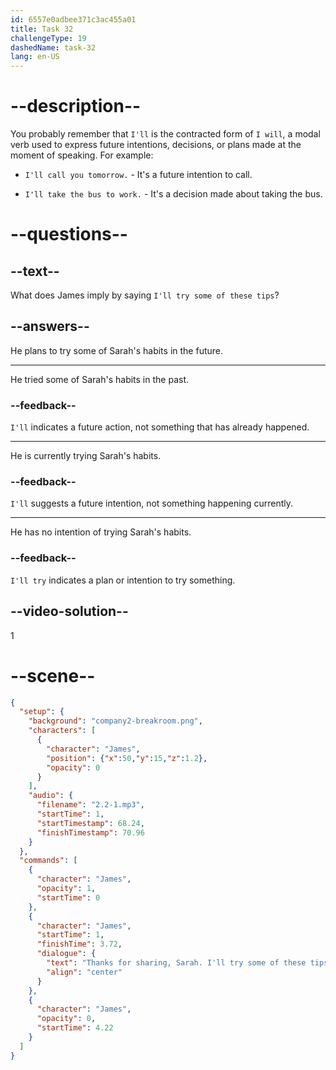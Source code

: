 ```yaml
---
id: 6557e0adbee371c3ac455a01
title: Task 32
challengeType: 19
dashedName: task-32
lang: en-US
---
```


<!-- (Audio) James: Thanks for sharing, Sarah. I'll try some of these tips. -->

# --description--

You probably remember that `I'll` is the contracted form of `I will`, a modal verb used to express future intentions, decisions, or plans made at the moment of speaking. For example:

- `I'll call you tomorrow.` - It's a future intention to call.

- `I'll take the bus to work.` - It's a decision made about taking the bus.

# --questions--

## --text--

What does James imply by saying `I'll try some of these tips`?

## --answers--

He plans to try some of Sarah's habits in the future.

---

He tried some of Sarah's habits in the past.

### --feedback--

`I'll` indicates a future action, not something that has already happened.

---

He is currently trying Sarah's habits.

### --feedback--

`I'll` suggests a future intention, not something happening currently.

---

He has no intention of trying Sarah's habits.

### --feedback--

`I'll try` indicates a plan or intention to try something.

## --video-solution--

1

# --scene--

```json
{
  "setup": {
    "background": "company2-breakroom.png",
    "characters": [
      {
        "character": "James",
        "position": {"x":50,"y":15,"z":1.2},
        "opacity": 0
      }
    ],
    "audio": {
      "filename": "2.2-1.mp3",
      "startTime": 1,
      "startTimestamp": 68.24,
      "finishTimestamp": 70.96
    }
  },
  "commands": [
    {
      "character": "James",
      "opacity": 1,
      "startTime": 0
    },
    {
      "character": "James",
      "startTime": 1,
      "finishTime": 3.72,
      "dialogue": {
        "text": "Thanks for sharing, Sarah. I'll try some of these tips.",
        "align": "center"
      }
    },
    {
      "character": "James",
      "opacity": 0,
      "startTime": 4.22
    }
  ]
}
```
